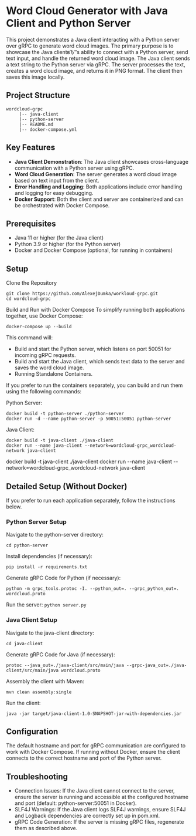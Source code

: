 # Word Cloud Generator with Java Client and Python Server
This project demonstrates a Java client interacting with a Python server over gRPC to generate word cloud images. The primary purpose is to showcase the Java clientвЂ™s ability to connect with a Python server, send text input, and handle the returned word cloud image.
The Java client sends a text string to the Python server via gRPC. The server processes the text, creates a word cloud image, and returns it in PNG format. The client then saves this image locally.

## Project Structure

```
wordcloud-grpc
     |-- java-client
     |-- python-server 
     |-- README.md
     |-- docker-compose.yml 
```
## Key Features
 - **Java Client Demonstration**: The Java client showcases cross-language communication with a Python server using gRPC.
 - **Word Cloud Generation**: The server generates a word cloud image based on text input from the client.
 - **Error Handling and Logging**: Both applications include error handling and logging for easy debugging.
 - **Docker Support**: Both the client and server are containerized and can be orchestrated with Docker Compose.

##    Prerequisites

*    Java 11 or higher (for the Java client)
*    Python 3.9 or higher (for the Python server)
*    Docker and Docker Compose (optional, for running in containers)

## Setup

Clone the Repository
```
git clone https://github.com/AlexejDumka/workloud-grpc.git
cd wordcloud-grpc
```
   
Build and Run with Docker Compose
   To simplify running both applications together, use Docker Compose:

```
docker-compose up --build
```

This command will:

 - Build and start the Python server, which listens on port 50051 for incoming gRPC requests.
 - Build and start the Java client, which sends text data to the server and saves the word cloud image.
 - Running Standalone Containers.
   
If you prefer to run the containers separately, you can build and run them using the following commands:

Python Server:

```
docker build -t python-server ./python-server
docker run -d --name python-server -p 50051:50051 python-server
```

Java Client:

```
docker build -t java-client ./java-client
docker run --name java-client --network=wordcloud-grpc_wordcloud-network java-client
```
docker build -t java-client ./java-client
docker run --name java-client --network=wordcloud-grpc_wordcloud-network java-client

## Detailed Setup (Without Docker)

If you prefer to run each application separately, follow the instructions below.

### Python Server Setup

Navigate to the python-server directory:

```
cd python-server
```

Install dependencies (if necessary):

```
pip install -r requirements.txt
```

Generate gRPC Code for Python (if necessary): 


```python -m grpc_tools.protoc -I. --python_out=. --grpc_python_out=. wordcloud.proto```

Run the server:
```python server.py```

### Java Client Setup

Navigate to the java-client directory:
```
cd java-client
```

Generate gRPC Code for Java (if necessary):
```
protoc --java_out=./java-client/src/main/java --grpc-java_out=./java-client/src/main/java wordcloud.proto
```

Assembly the client with Maven:
 
```
mvn clean assembly:single
```

Run the client:

```
java -jar target/java-client-1.0-SNAPSHOT-jar-with-dependencies.jar
```
## Configuration

The default hostname and port for gRPC communication are configured to work with Docker Compose. If running without Docker, ensure the client connects to the correct hostname and port of the Python server.

## Troubleshooting

 - Connection Issues: If the Java client cannot connect to the server, ensure the server is running and accessible at the configured hostname and port (default: python-server:50051 in Docker).
 - SLF4J Warnings: If the Java client logs SLF4J warnings, ensure SLF4J and Logback dependencies are correctly set up in pom.xml.
 - gRPC Code Generation: If the server is missing gRPC files, regenerate them as described above.
